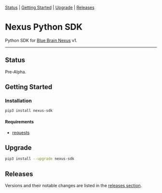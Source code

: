 [Status](#status) |
[Getting Started](#getting-started) |
[Upgrade](#upgrade) |
[Releases](#releases)

# Nexus Python SDK

Python SDK for [Blue Brain Nexus](https://github.com/BlueBrain/nexus) v1.

---

## Status

Pre-Alpha.

## Getting Started

### Installation

```bash
pip3 install nexus-sdk
```

#### Requirements

- [requests](http://docs.python-requests.org)

## Upgrade

```bash
pip3 install --upgrade nexus-sdk
```

## Releases

Versions and their notable changes are listed in the [releases section](
https://github.com/BlueBrain/nexus-python-sdk/releases/).

